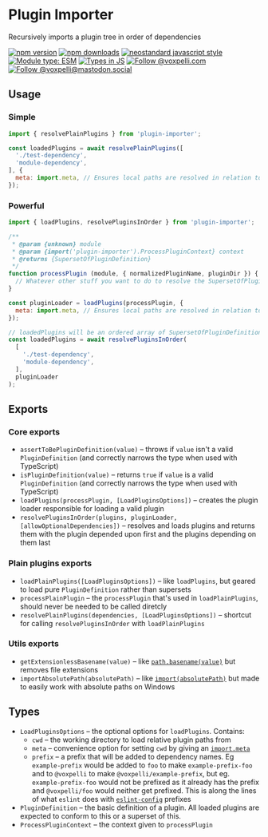 # Plugin Importer

Recursively imports a plugin tree in order of dependencies

[![npm version](https://img.shields.io/npm/v/plugin-importer.svg?style=flat)](https://www.npmjs.com/package/plugin-importer)
[![npm downloads](https://img.shields.io/npm/dm/plugin-importer.svg?style=flat)](https://www.npmjs.com/package/plugin-importer)
[![neostandard javascript style](https://img.shields.io/badge/code_style-neostandard-7fffff?style=flat&labelColor=ff80ff)](https://github.com/neostandard/neostandard)
[![Module type: ESM](https://img.shields.io/badge/module%20type-esm-brightgreen)](https://github.com/voxpelli/badges-cjs-esm)
[![Types in JS](https://img.shields.io/badge/types_in_js-yes-brightgreen)](https://github.com/voxpelli/types-in-js)
[![Follow @voxpelli.com](https://img.shields.io/badge/dynamic/json?url=https%3A%2F%2Fpublic.api.bsky.app%2Fxrpc%2Fapp.bsky.actor.getProfile%2F%3Factor%3Dvoxpelli.com&query=%24.followersCount&style=social&logo=bluesky&label=Follow%20%40voxpelli.com)](https://bsky.app/profile/voxpelli.com)
[![Follow @voxpelli@mastodon.social](https://img.shields.io/mastodon/follow/109247025527949675?domain=https%3A%2F%2Fmastodon.social&style=social)](https://mastodon.social/@voxpelli)

## Usage

### Simple

```javascript
import { resolvePlainPlugins } from 'plugin-importer';

const loadedPlugins = await resolvePlainPlugins([
  './test-dependency',
  'module-dependency',
], {
  meta: import.meta, // Ensures local paths are resolved in relation to this file
});
```

### Powerful

```javascript
import { loadPlugins, resolvePluginsInOrder } from 'plugin-importer';

/**
 * @param {unknown} module
 * @param {import('plugin-importer').ProcessPluginContext} context
 * @returns {SupersetOfPluginDefinition}
 */
function processPlugin (module, { normalizedPluginName, pluginDir }) {
  // Whatever other stuff you want to do to resolve the SupersetOfPluginDefinition
}

const pluginLoader = loadPlugins(processPlugin, {
  meta: import.meta, // Ensures local paths are resolved in relation to this file
});

// loadedPlugins will be an ordered array of SupersetOfPluginDefinition,in order of who depends on whom
const loadedPlugins = await resolvePluginsInOrder(
  [
    './test-dependency',
    'module-dependency',
  ],
  pluginLoader
);
```

## Exports

### Core exports

* `assertToBePluginDefinition(value)` – throws if `value` isn't a valid `PluginDefinition` (and correctly narrows the type when used with TypeScript)
 * `isPluginDefinition(value)` – returns `true` if `value` is a valid `PluginDefinition` (and correctly narrows the type when used with TypeScript)
* `loadPlugins(processPlugin, [LoadPluginsOptions])` – creates the plugin loader responsible for loading a valid plugin
* `resolvePluginsInOrder(plugins, pluginLoader, [allowOptionalDependencies])` – resolves and loads plugins and returns them with the plugin depended upon first and the plugins depending on them last

### Plain plugins exports

* `loadPlainPlugins([LoadPluginsOptions])` – like `loadPlugins`, but geared to load pure `PluginDefinition` rather than supersets
* `processPlainPlugin` – the `processPlugin` that's used in `loadPlainPlugins`, should never be needed to be called diretcly
* `resolvePlainPlugins(dependencies, [LoadPluginsOptions])` – shortcut for calling `resolvePluginsInOrder` with `loadPlainPlugins`

### Utils exports

* `getExtensionlessBasename(value)` – like [`path.basename(value)`](https://nodejs.org/api/path.html#pathbasenamepath-suffix) but removes file extensions
* `importAbsolutePath(absolutePath)` – like [`import(absolutePath)`](https://nodejs.org/api/esm.html#import-expressions) but made to easily work with absolute paths on Windows

## Types

* `LoadPluginsOptions` – the optional options for `loadPlugins`. Contains:
  * `cwd` – the working directory to load relative plugin paths from
  * `meta` – convenience option for setting `cwd` by giving an [`import.meta`](https://nodejs.org/api/esm.html#importmeta)
  * `prefix` – a prefix that will be added to dependency names. Eg `example-prefix` would be added to `foo` to make `example-prefix-foo` and to `@voxpelli` to make `@voxpelli/example-prefix`, but eg. `example-prefix-foo` would not be prefixed as it already has the prefix and `@voxpelli/foo` would neither get prefixed. This is along the lines of what `eslint` does with [`eslint-config`](https://eslint.org/docs/latest/extend/shareable-configs#creating-a-shareable-config) prefixes
* `PluginDefinition` – the basic definition of a plugin. All loaded plugins are expected to conform to this or a superset of this.
* `ProcessPluginContext` – the context given to `processPlugin`
